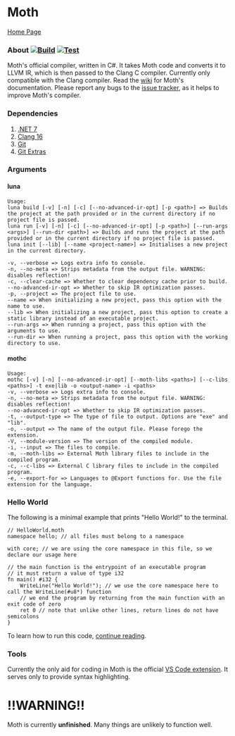 # Moth

[Home Page](https://stellarwitch7.github.io)

### About [![Build](https://github.com/StellarWitch7/moth-lang/actions/workflows/build.yml/badge.svg)](https://github.com/StellarWitch7/moth-lang/actions/workflows/build.yml) [![Test](https://github.com/StellarWitch7/moth-lang/actions/workflows/test.yml/badge.svg)](https://github.com/StellarWitch7/moth-lang/actions/workflows/test.yml)

Moth's official compiler, written in C#. It takes Moth code and converts it to LLVM IR, which is then passed to the Clang C compiler. Currently only compatible with the Clang compiler. Read the [wiki](https://github.com/StellarWitch7/Moth/wiki) for Moth's documentation. Please report any bugs to the [issue tracker](https://github.com/StellarWitch7/Moth/issues), as it helps to improve Moth's compiler. 

### Dependencies
1. [.NET 7](https://dotnet.microsoft.com/en-us/download/dotnet/7.0)
2. [Clang 16](https://clang.llvm.org/get_started.html)
3. [Git](https://git-scm.com/downloads)
4. [Git Extras](https://github.com/tj/git-extras)

### Arguments

#### luna
```
Usage:
luna build [-v] [-n] [-c] [--no-advanced-ir-opt] [-p <path>] => Builds the project at the path provided or in the current directory if no project file is passed. 
luna run [-v] [-n] [-c] [--no-advanced-ir-opt] [-p <path>] [--run-args <args>] [--run-dir <path>] => Builds and runs the project at the path provided or in the current directory if no project file is passed. 
luna init [--lib] [--name <project-name>] => Initialises a new project in the current directory. 

-v, --verbose => Logs extra info to console. 
-n, --no-meta => Strips metadata from the output file. WARNING: disables reflection! 
-c, --clear-cache => Whether to clear dependency cache prior to build. 
--no-advanced-ir-opt => Whether to skip IR optimization passes. 
-p, --project => The project file to use. 
--name => When initializing a new project, pass this option with the name to use. 
--lib => When initializing a new project, pass this option to create a static library instead of an executable project. 
--run-args => When running a project, pass this option with the arguments to use. 
--run-dir => When running a project, pass this option with the working directory to use. 
```

#### mothc
```
Usage:
mothc [-v] [-n] [--no-advanced-ir-opt] [--moth-libs <paths>] [--c-libs <paths>] -t exe|lib -o <output-name> -i <paths>
-v, --verbose => Logs extra info to console. 
-n, --no-meta => Strips metadata from the output file. WARNING: disables reflection! 
--no-advanced-ir-opt => Whether to skip IR optimization passes. 
-t, --output-type => The type of file to output. Options are "exe" and "lib". 
-o, --output => The name of the output file. Please forego the extension.
-V, --module-version => The version of the compiled module.
-i, --input => The files to compile.
-m, --moth-libs => External Moth library files to include in the compiled program.
-c, --c-libs => External C library files to include in the compiled program.
-e, --export-for => Languages to @Export functions for. Use the file extension for the language.
```

### Hello World
The following is a minimal example that prints "Hello World!" to the terminal. 
```
// HelloWorld.moth
namespace hello; // all files must belong to a namespace

with core; // we are using the core namespace in this file, so we declare our usage here

// the main function is the entrypoint of an executable program
// it must return a value of type i32
fn main() #i32 {
    WriteLine("Hello World!"); // we use the core namespace here to call the WriteLine(#u8*) function
    // we end the program by returning from the main function with an exit code of zero
    ret 0 // note that unlike other lines, return lines do not have semicolons
}
```
To learn how to run this code, [continue reading](https://github.com/StellarWitch7/moth-lang/wiki/Hello-World). 

### Tools
Currently the only aid for coding in Moth is the official [VS Code extension](https://github.com/StellarWitch7/moth-dev). It serves only to provide syntax highlighting. 

# !!WARNING!!
Moth is currently **unfinished**. Many things are unlikely to function well. 
